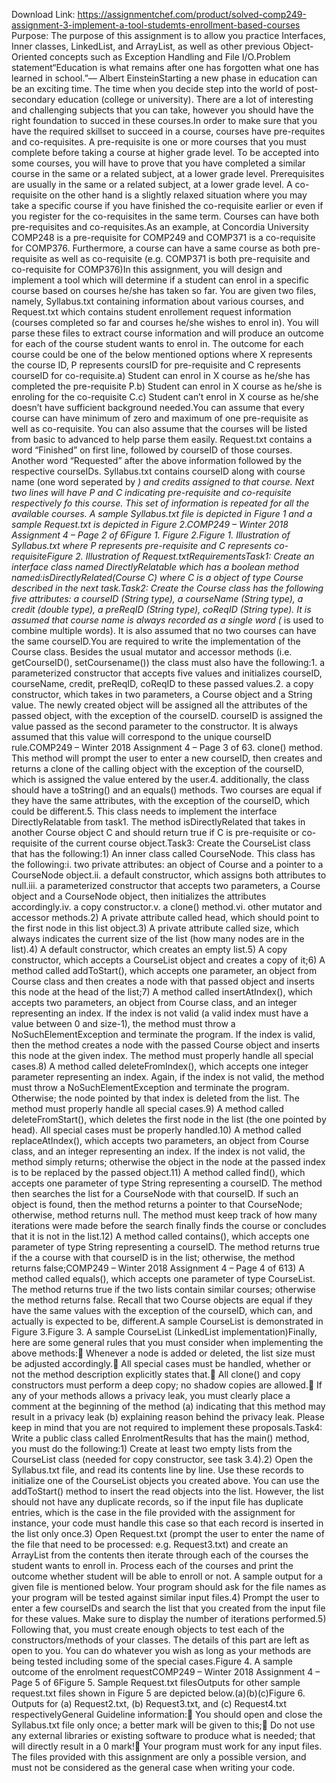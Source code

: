 Download Link: https://assignmentchef.com/product/solved-comp249-assignment-3-implement-a-tool-studemts-enrollment-based-courses
<br>
Purpose: The purpose of this assignment is to allow you practice Interfaces, Inner classes, LinkedList, and ArrayList, as well as other previous Object-Oriented concepts such as Exception Handling and File I/O.Problem statement“Education is what remains after one has forgotten what one has learned in school.”— Albert EinsteinStarting a new phase in education can be an exciting time. The time when you decide step into the world of post-secondary education (college or university). There are a lot of interesting and challenging subjects that you can take, however you should have the right foundation to succed in these courses.In order to make sure that you have the required skillset to succeed in a course, courses have pre-requites and co-requisites. A pre-requisite is one or more courses that you must complete before taking a course at higher grade level. To be accepted into some courses, you will have to prove that you have completed a similar course in the same or a related subject, at a lower grade level. Prerequisites are usually in the same or a related subject, at a lower grade level. A co-requisite on the other hand is a slightly relaxed situation where you may take a specific course if you have finished the co-requisite earlier or even if you register for the co-requisites in the same term. Courses can have both pre-requisites and co-requisites.As an example, at Concordia University COMP248 is a pre-requisite for COMP249 and COMP371 is a co-requisite for COMP376. Furthermore, a course can have a same course as both pre-requisite as well as co-requisite (e.g. COMP371 is both pre-requisite and co-requisite for COMP376)In this assignment, you will design and implement a tool which will determine if a student can enrol in a specific course based on courses he/she has taken so far. You are given two files, namely, Syllabus.txt containing information about various courses, and Request.txt which contains student enrollement request information (courses completed so far and courses he/she wishes to enrol in). You will parse these files to extract course information and will produce an outcome for each of the course student wants to enrol in. The outcome for each course could be one of the below mentioned options where X represents the course ID, P represents coursID for pre-requisite and C represents courseID for co-requisite.a) Student can enrol in X course as he/she has completed the pre-requisite P.b) Student can enrol in X course as he/she is enroling for the co-requisite C.c) Student can’t enrol in X course as he/she doesn’t have sufficient background needed.You can assume that every course can have minimum of zero and maximum of one pre-requisite as well as co-requisite. You can also assume that the courses will be listed from basic to advanced to help parse them easily. Request.txt contains a word “Finished” on first line, followed by courseID of those courses. Another word “Requested” after the above information followed by the respective courseIDs. Syllabus.txt contains courseID along with course name (one word seperated by _) and credits assigned to that course. Next two lines will have P and C indicating pre-requisite and co-requisite respectively fo this course. This set of information is repeated for all the available courses. A sample Syllabus.txt file is depicted in Figure 1 and a sample Request.txt is depicted in Figure 2.COMP249 – Winter 2018 Assignment 4 – Page 2 of 6Figure 1. Figure 2.Figure 1. Illustration of Syllabus.txt where P represents pre-requisite and C represents co-requisiteFigure 2. Illustration of Request.txtRequirementsTask1: Create an interface class named DirectlyRelatable which has a boolean method named:isDirectlyRelated(Course C) where C is a object of type Course described in the next task.Task2: Create the Course class has the following five attributes: a courseID (String type), a courseName (String type), a credit (double type), a preReqID (String type), coReqID (String type). It is assumed that course name is always recorded as a single word (_ is used to combine multiple words). It is also assumed that no two courses can have the same courseID.You are required to write the implementation of the Course class. Besides the usual mutator and accessor methods (i.e. getCourseID(), setCoursename()) the class must also have the following:1. a parameterized constructor that accepts five values and initializes courseID, courseName, credit, preReqID, coReqID to these passed values.2. a copy constructor, which takes in two parameters, a Course object and a String value. The newly created object will be assigned all the attributes of the passed object, with the exception of the courseID. courseID is assigned the value passed as the second parameter to the constructor. It is always assumed that this value will correspond to the unique courseID rule.COMP249 – Winter 2018 Assignment 4 – Page 3 of 63. clone() method. This method will prompt the user to enter a new courseID, then creates and returns a clone of the calling object with the exception of the courseID, which is assigned the value entered by the user.4. additionally, the class should have a toString() and an equals() methods. Two courses are equal if they have the same attributes, with the exception of the courseID, which could be different.5. This class needs to implement the interface DirectlyRelatable from task1. The method isDirectlyRelated that takes in another Course object C and should return true if C is pre-requisite or co-requisite of the current course object.Task3: Create the CourseList class that has the following:1) An inner class called CourseNode. This class has the following:i. two private attributes: an object of Course and a pointer to a CourseNode object.ii. a default constructor, which assigns both attributes to null.iii. a parameterized constructor that accepts two parameters, a Course object and a CourseNode object, then initializes the attributes accordingly.iv. a copy constructor.v. a clone() method.vi. other mutator and accessor methods.2) A private attribute called head, which should point to the first node in this list object.3) A private attribute called size, which always indicates the current size of the list (how many nodes are in the list).4) A default constructor, which creates an empty list.5) A copy constructor, which accepts a CourseList object and creates a copy of it;6) A method called addToStart(), which accepts one parameter, an object from Course class and then creates a node with that passed object and inserts this node at the head of the list;7) A method called insertAtIndex(), which accepts two parameters, an object from Course class, and an integer representing an index. If the index is not valid (a valid index must have a value between 0 and size-1), the method must throw a NoSuchElementException and terminate the program. If the index is valid, then the method creates a node with the passed Course object and inserts this node at the given index. The method must properly handle all special cases.8) A method called deleteFromIndex(), which accepts one integer parameter representing an index. Again, if the index is not valid, the method must throw a NoSuchElementException and terminate the program. Otherwise; the node pointed by that index is deleted from the list. The method must properly handle all special cases.9) A method called deleteFromStart(), which deletes the first node in the list (the one pointed by head). All special cases must be properly handled.10) A method called replaceAtIndex(), which accepts two parameters, an object from Course class, and an integer representing an index. If the index is not valid, the method simply returns; otherwise the object in the node at the passed index is to be replaced by the passed object.11) A method called find(), which accepts one parameter of type String representing a courseID. The method then searches the list for a CourseNode with that courseID. If such an object is found, then the method returns a pointer to that CourseNode; otherwise, method returns null. The method must keep track of how many iterations were made before the search finally finds the course or concludes that it is not in the list.12) A method called contains(), which accepts one parameter of type String representing a courseID. The method returns true if the a course with that courseID is in the list; otherwise, the method returns false;COMP249 – Winter 2018 Assignment 4 – Page 4 of 613) A method called equals(), which accepts one parameter of type CourseList. The method returns true if the two lists contain similar courses; otherwise the method returns false. Recall that two Course objects are equal if they have the same values with the exception of the courseID, which can, and actually is expected to be, different.A sample CourseList is demonstrated in Figure 3.Figure 3. A sample CourseList (LinkedList implementation)Finally, here are some general rules that you must consider when implementing the above methods: Whenever a node is added or deleted, the list size must be adjusted accordingly. All special cases must be handled, whether or not the method description explicitly states that. All clone() and copy constructors must perform a deep copy; no shadow copies are allowed. If any of your methods allows a privacy leak, you must clearly place a comment at the beginning of the method (a) indicating that this method may result in a privacy leak (b) explaining reason behind the privacy leak. Please keep in mind that you are not required to implement these proposals.Task4: Write a public class called EnrolmentResults that has the main() method, you must do the following:1) Create at least two empty lists from the CourseList class (needed for copy constructor, see task 3.4).2) Open the Syllabus.txt file, and read its contents line by line. Use these records to initialize one of the CourseList objects you created above. You can use the addToStart() method to insert the read objects into the list. However, the list should not have any duplicate records, so if the input file has duplicate entries, which is the case in the file provided with the assignment for instance, your code must handle this case so that each record is inserted in the list only once.3) Open Request.txt (prompt the user to enter the name of the file that need to be processed: e.g. Request3.txt) and create an ArrayList from the contents then iterate through each of the courses the student wants to enroll in. Process each of the courses and print the outcome whether student will be able to enroll or not. A sample output for a given file is mentioned below. Your program should ask for the file names as your program will be tested against similar input files.4) Prompt the user to enter a few courseIDs and search the list that you created from the input file for these values. Make sure to display the number of iterations performed.5) Following that, you must create enough objects to test each of the constructors/methods of your classes. The details of this part are left as open to you. You can do whatever you wish as long as your methods are being tested including some of the special cases.Figure 4. A sample outcome of the enrolment requestCOMP249 – Winter 2018 Assignment 4 – Page 5 of 6Figure 5. Sample Request.txt filesOutputs for other sample request.txt files shown in Figure 5 are depicted below.(a)(b)(c)Figure 6. Outputs for (a) Request2.txt, (b) Request3.txt, and (c) Request4.txt respectivelyGeneral Guideline information: You should open and close the Syllabus.txt file only once; a better mark will be given to this; Do not use any external libraries or existing software to produce what is needed; that will directly result in a 0 mark! Your program must work for any input files. The files provided with this assignment are only a possible version, and must not be considered as the general case when writing your code.